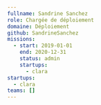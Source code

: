 ```yaml
---
fullname: Sandrine Sanchez
role: Chargée de déploiement
domaine: Déploiement
github: SandrineSanchez
missions:
  - start: 2019-01-01
    end: 2020-12-31
    status: admin
    startups:
      - clara
startups:
  - clara
teams: []
---
```

